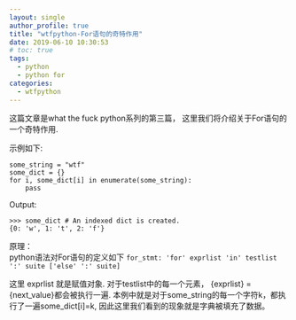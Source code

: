 ```yaml
---
layout: single
author_profile: true
title: "wtfpython-For语句的奇特作用"
date: 2019-06-10 10:30:53
# toc: true
tags:
  - python
  - python for
categories:
  - wtfpython
---
```


这篇文章是what the fuck python系列的第三篇， 这里我们将介绍关于For语句的一个奇特作用.

示例如下:

```
some_string = "wtf"
some_dict = {}
for i, some_dict[i] in enumerate(some_string):
    pass
```
Output:
```
>>> some_dict # An indexed dict is created.
{0: 'w', 1: 't', 2: 'f'}
```

原理：  
python语法对For语句的定义如下
```for_stmt: 'for' exprlist 'in' testlist ':' suite ['else' ':' suite]```

这里 exprlist 就是赋值对象. 对于testlist中的每一个元素， {exprlist} = {next_value}都会被执行一遍. 本例中就是对于some_string的每一个字符k，都执行了一遍some_dict[i]=k, 因此这里我们看到的现象就是字典被填充了数据。
